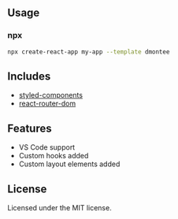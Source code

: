 ## Usage

### npx

```sh
npx create-react-app my-app --template dmontee
```

## Includes

- [styled-components](https://www.npmjs.com/package/styled-components)
- [react-router-dom](https://www.npmjs.com/package/react-router-dom)

## Features

- VS Code support
- Custom hooks added
- Custom layout elements added

## License

Licensed under the MIT license.
